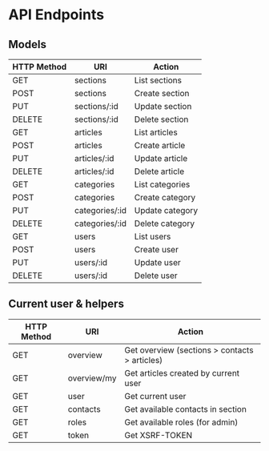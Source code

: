 # API Endpoints

## Models
HTTP Method | URI | Action
--- | --- | ---
GET | sections | List sections
POST | sections | Create section
PUT | sections/:id | Update section
DELETE | sections/:id | Delete section
GET | articles | List articles
POST | articles | Create article
PUT | articles/:id | Update article
DELETE | articles/:id | Delete article
GET | categories | List categories
POST | categories | Create category
PUT | categories/:id | Update category
DELETE | categories/:id | Delete category
GET | users | List users
POST | users | Create user
PUT | users/:id | Update user
DELETE | users/:id | Delete user


## Current user & helpers

HTTP Method | URI | Action
--- | --- | ---
GET | overview | Get overview (sections > contacts > articles)
GET | overview/my | Get articles created by current user
GET | user | Get current user
GET | contacts | Get available contacts in section
GET | roles | Get available roles (for admin)
GET | token | Get XSRF-TOKEN
